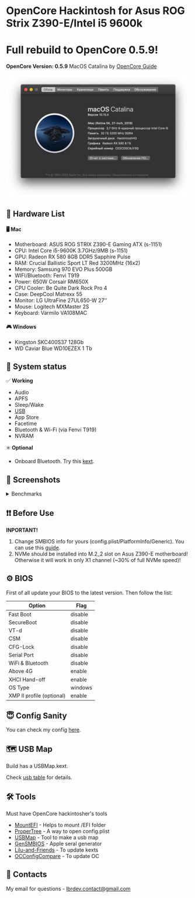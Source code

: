 # OpenCore Hackintosh for Asus ROG Strix Z390-E/Intel i5 9600k
# Full rebuild to OpenCore 0.5.9!
__OpenCore Version: 0.5.9__ MacOS Catalina by [OpenCore Guide](https://dortania.github.io/OpenCore-Desktop-Guide/)

![About](_resources/info.png)

## 📃 Hardware List
#### 🖥 Mac
* Motherboard: ASUS ROG STRIX Z390-E Gaming ATX (s-1151)
* CPU: Intel Core i5-9600K 3.7GHz/9MB (s-1151)
* GPU: Radeon RX 580 8GB DDR5 Sapphire Pulse
* RAM: Crucial Ballistic Sport LT Red  3200MHz (16x2)
* Memory: Samsung 970 EVO Plus 500GB
* WIFI/Bluetooth: Fenvi T919
* Power: 650W Corsair RM650X
* CPU Cooler: Be Quite Dark Rock Pro 4
* Case: DeepCool Matrexx 55
* Monitor: LG UltraFine 27UL650-W 27’’
* Mouse: Logitech MXMaster 2S
* Keyboard: Varmilo VA108MAC

#### 🎮 Windows
* Kingston SKC400S37 128Gb
* WD Caviar Blue WD10EZEX 1 Tb

## 🔄 System status
✅ **Working**
* Audio
* APFS
* Sleep/Wake
* [USB](_usb_map/usb_table.md)
* App Store
* Facetime
* Bluetooth & Wi-Fi (via Fenvi T919)
* NVRAM

✳️ **Optional**
* Onboard Bluetooth. Try this [kext](https://github.com/zxystd/IntelBluetoothFirmware).

## 📸 Screenshots
<details>
<summary>Benchmarks</summary>

![Disk](_resources/disk.png)

![Cinebench](_resources/cinebench.png)

![Geekbench](_resources/geekbench.png)

</details>

## ❗️❗️ Before Use
**INPORTANT!**
1. Change SMBIOS info for yours (config.plist/PlatformInfo/Generic). You can use this [guide](https://dortania.github.io/OpenCore-Desktop-Guide/post-install/iservices.html).
2. NVMe should be installed into M.2_2 slot on Asus Z390-E motherboard! Otherwise it will work in only X1 channel (~30% of full NVMe speed)!

## ⚙️ BIOS
First of all update your BIOS to the latest version.
Then follow the list:

|Option|Flag|
|-|-|
|Fast Boot | disable|
|SecureBoot | disable
|VT-d | disable
|CSM | disable
|CFG-Lock | disable
|Serial Port | disable
|WiFi & Bluetooth | disable
|Above 4G | enable
|XHCI Hand-off | enable
|OS Type | windows |
|XMP II profile (optional)| enable|

## 😇 Config Sanity
You can check my config [here](https://opencore.slowgeek.com/?file=coffeelake059Uy7glO&rs=coffeelake059).

## 🗺 USB Map
Build has a USBMap.kext.

Check [usb table](_usb_map/usb_table.md) for details.

## 🛠 Tools
Must have OpenCore hackintosher's tools
* [MountEFI](https://github.com/corpnewt/MountEFI) - Helps to mount /EFI folder
* [ProperTree](https://github.com/corpnewt/MountEFI) - A way to open config.plist
* [USBMap](https://github.com/corpnewt/USBMap) - Tool to make a usb map
* [GenSMBIOS](https://github.com/corpnewt/GenSMBIOS) - Apple seral generator
* [Lilu-and-Friends](https://github.com/corpnewt/Lilu-and-Friends) - To update kexts
* [OCConfigCompare](https://github.com/corpnewt/OCConfigCompare) - To update OC

## 📩 Contacts
My email for questions - lbrdev.contact@gmail.com
